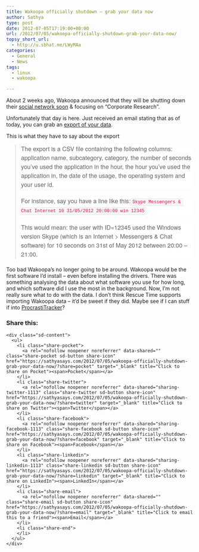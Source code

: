 ```yaml
---
title: Wakoopa officially shutdown – grab your data now
author: Sathya
type: post
date: 2012-07-05T17:19:00+00:00
url: /2012/07/05/wakoopa-officially-shutdown-grab-your-data-now/
topsy_short_url:
  - http://u.sbhat.me/LWyMAa
categories:
  - General
  - News
tags:
  - linux
  - wakoopa

---
```

About 2 weeks ago, Wakoopa announced that they will be shutting down their <a title="Wakoopa is dead" href="http://techie-buzz.com/tech-news/wakoopa-service-made-software-social-comes-end.html" target="_blank">social network soon</a> & focusing on &#8220;Corporate Research&#8221;.

Unfortunately that day is here. Just received an email stating that as of today, you can grab an <a href="http://social.wakoopa.com/" target="_blank">export of your data</a>.

This is what they have to say about the export

> <p style="margin: 0px 0px 20px; font-size: 16px; line-height: 24px; font-family: 'Helvetica Neue', Helvetica, Arial, sans-serif; background-color: #ffffff;">
>   The export is a CSV file containing the following columns: application name, subcategory, category, the number of seconds you&#8217;ve used the application in the hour, the hour you&#8217;ve used the application in, the date of the usage, the operating system and your user id.
> </p>
> 
> <p style="margin: 0px 0px 20px; font-size: 16px; line-height: 24px; font-family: 'Helvetica Neue', Helvetica, Arial, sans-serif; background-color: #ffffff;">
>   For instance, say you have a line like this:<code style="padding: 2px 4px; font-family: Menlo, Monaco, Consolas, 'Courier New', monospace; font-size: 12px; color: #dd1144; border-top-left-radius: 3px; border-top-right-radius: 3px; border-bottom-right-radius: 3px; border-bottom-left-radius: 3px; background-color: #f7f7f9; border: 1px solid #e1e1e8;">Skype Messengers & Chat Internet 10 31/05/2012 20:00:00 win 12345</code>
> </p>
> 
> <p style="margin: 0px 0px 20px; font-size: 16px; line-height: 24px; font-family: 'Helvetica Neue', Helvetica, Arial, sans-serif; background-color: #ffffff;">
>   This would mean: the user with ID=12345 used the Windows version Skype (which is an Internet > Messengers & Chat software) for 10 seconds on 31st of May 2012 between 20:00 &#8211; 21:00.
> </p>

Too bad Wakoopa&#8217;s no longer going to be around. Wakoopa would be the first software I&#8217;d install &#8211; even before installing the drivers. There was something analysing the data about what software you use for how long, and which software did I use the most in the background. Now, I&#8217;m not really sure what to do with the data. I don&#8217;t think Rescue Time supports importing Wakoopa data &#8211; it&#8217;d be sweet if they did. Maybe see if I can stuff if into <a title="procrastitracker" href="http://procrastitracker.com/" target="_blank">ProcrastiTracker</a>?

<div class="sharedaddy sd-sharing-enabled">
  <div class="robots-nocontent sd-block sd-social sd-social-icon-text sd-sharing">
    <h3 class="sd-title">
      Share this:
    </h3>
    
    <div class="sd-content">
      <ul>
        <li class="share-pocket">
          <a rel="nofollow noopener noreferrer" data-shared="" class="share-pocket sd-button share-icon" href="https://sathyasays.com/2012/07/05/wakoopa-officially-shutdown-grab-your-data-now/?share=pocket" target="_blank" title="Click to share on Pocket"><span>Pocket</span></a>
        </li>
        <li class="share-twitter">
          <a rel="nofollow noopener noreferrer" data-shared="sharing-twitter-1113" class="share-twitter sd-button share-icon" href="https://sathyasays.com/2012/07/05/wakoopa-officially-shutdown-grab-your-data-now/?share=twitter" target="_blank" title="Click to share on Twitter"><span>Twitter</span></a>
        </li>
        <li class="share-facebook">
          <a rel="nofollow noopener noreferrer" data-shared="sharing-facebook-1113" class="share-facebook sd-button share-icon" href="https://sathyasays.com/2012/07/05/wakoopa-officially-shutdown-grab-your-data-now/?share=facebook" target="_blank" title="Click to share on Facebook"><span>Facebook</span></a>
        </li>
        <li class="share-linkedin">
          <a rel="nofollow noopener noreferrer" data-shared="sharing-linkedin-1113" class="share-linkedin sd-button share-icon" href="https://sathyasays.com/2012/07/05/wakoopa-officially-shutdown-grab-your-data-now/?share=linkedin" target="_blank" title="Click to share on LinkedIn"><span>LinkedIn</span></a>
        </li>
        <li class="share-email">
          <a rel="nofollow noopener noreferrer" data-shared="" class="share-email sd-button share-icon" href="https://sathyasays.com/2012/07/05/wakoopa-officially-shutdown-grab-your-data-now/?share=email" target="_blank" title="Click to email this to a friend"><span>Email</span></a>
        </li>
        <li class="share-end">
        </li>
      </ul>
    </div>
  </div>
</div>